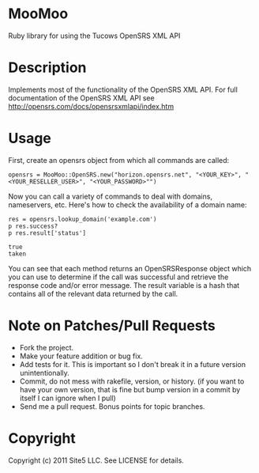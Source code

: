 MooMoo
======

Ruby library for using the Tucows OpenSRS XML API

Description
==========

Implements most of the functionality of the OpenSRS XML API. For full
documentation of the OpenSRS XML API see
http://opensrs.com/docs/opensrsxmlapi/index.htm

Usage
=====

First, create an opensrs object from which all commands are called:

    opensrs = MooMoo::OpenSRS.new("horizon.opensrs.net", "<YOUR_KEY>", "<YOUR_RESELLER_USER>", "<YOUR_PASSWORD>"")

Now you can call a variety of commands to deal with domains, nameservers, etc.
Here's how to check the availability of a domain name:

    res = opensrs.lookup_domain('example.com')
    p res.success?
    p res.result['status']

    true
    taken

You can see that each method returns an OpenSRSResponse object which you can
use to determine if the call was successful and retrieve the response code
and/or error message. The result variable is a hash that contains all of the
relevant data returned by the call.

Note on Patches/Pull Requests
=======

* Fork the project.
* Make your feature addition or bug fix.
* Add tests for it. This is important so I don't break it in a
  future version unintentionally.
* Commit, do not mess with rakefile, version, or history. (if you want to have
  your own version, that is fine but bump version in a commit by itself I can
  ignore when I pull)
* Send me a pull request. Bonus points for topic branches.

Copyright
=========

Copyright (c) 2011 Site5 LLC. See LICENSE for details.
